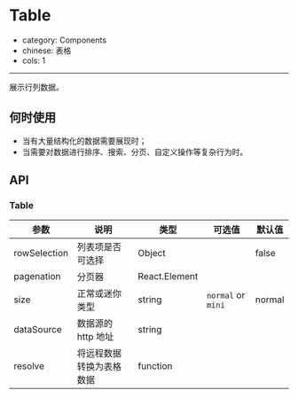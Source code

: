 # Table

- category: Components
- chinese: 表格
- cols: 1

---

展示行列数据。

## 何时使用

- 当有大量结构化的数据需要展现时；
- 当需要对数据进行排序、搜索、分页、自定义操作等复杂行为时。

## API

### Table

| 参数          | 说明                     | 类型          |  可选值            | 默认值  |
|---------------|--------------------------|---------------|--------------------|---------|
| rowSelection  | 列表项是否可选择         | Object        |                    | false   |
| pagenation    | 分页器                   | React.Element |                    |         |
| size          | 正常或迷你类型           | string        | `normal` or `mini` | normal  |
| dataSource    | 数据源的 http 地址       | string        |                    |         |
| resolve       | 将远程数据转换为表格数据 | function      |                    |         |
